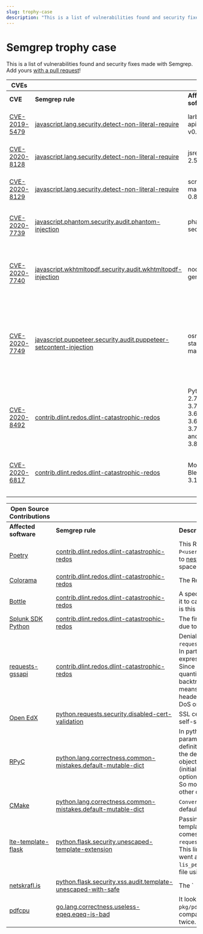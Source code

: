 ```yaml
---
slug: trophy-case
description: "This is a list of vulnerabilities found and security fixes made with Semgrep."
---
```


# Semgrep trophy case

This is a list of vulnerabilities found and security fixes made with Semgrep.
Add yours [with a pull request](https://github.com/returntocorp/semgrep-docs)!

|CVEs	|	|	|	|
|---	|---	|---	|---	|
|**CVE**	|**Semgrep rule**	|**Affected software**	|**Description**	|
|[CVE-2019-5479](https://nvd.nist.gov/vuln/detail/CVE-2019-5479)	|[javascript.lang.security.detect-non-literal-require](https://semgrep.dev/r?q=javascript.lang.security.detect-non-literal-require&lang=go,javascript,python,json,java,ruby,ocaml,c,none,ts&sev=ERROR,WARNING,INFO&tag=dgryski.semgrep-go,hazanasec.semgrep-rules,ajinabraham.njsscan,security,java-spring,go-stdlib,ruby-stdlib,java-stdlib,js-node,nodejsscan,owasp,dlint,best-practice,performance,compatibility,portability,correctness,maintainability,secuirty,experimental)	|larbitbase-api < v0.5.5	|An unintended require vulnerability in <v0.5.5 larvitbase-api may allow an attacker to load arbitrary non-production code (JavaScript file).	|
|[CVE-2020-8128](https://nvd.nist.gov/vuln/detail/CVE-2020-8128)	|[javascript.lang.security.detect-non-literal-require](https://semgrep.dev/r?q=javascript.lang.security.detect-non-literal-require&lang=go,javascript,python,json,java,ruby,ocaml,c,none,ts&sev=ERROR,WARNING,INFO&tag=dgryski.semgrep-go,hazanasec.semgrep-rules,ajinabraham.njsscan,security,java-spring,go-stdlib,ruby-stdlib,java-stdlib,js-node,nodejsscan,owasp,dlint,best-practice,performance,compatibility,portability,correctness,maintainability,secuirty,experimental)	|jsreport < 2.5.0	|An unintended require and server-side request forgery vulnerabilities in jsreport version 2.5.0 and earlier allow attackers to execute arbitrary code.	|
|[CVE-2020-8129](https://nvd.nist.gov/vuln/detail/CVE-2020-8129)	|[javascript.lang.security.detect-non-literal-require](https://semgrep.dev/r?q=javascript.lang.security.detect-non-literal-require&lang=go,javascript,python,json,java,ruby,ocaml,c,none,ts&sev=ERROR,WARNING,INFO&tag=dgryski.semgrep-go,hazanasec.semgrep-rules,ajinabraham.njsscan,security,java-spring,go-stdlib,ruby-stdlib,java-stdlib,js-node,nodejsscan,owasp,dlint,best-practice,performance,compatibility,portability,correctness,maintainability,secuirty,experimental)	|script-manager < 0.8.6	|An unintended require vulnerability in script-manager npm package version 0.8.6 and earlier may allow attackers to execute arbitrary code.	|
|[CVE-2020-7739](https://nvd.nist.gov/vuln/detail/CVE-2020-7739)	|[javascript.phantom.security.audit.phantom-injection](https://semgrep.dev/r?q=javascript.phantom.security.audit.phantom-injection&lang=go,javascript,python,json,java,ruby,ocaml,c,none,ts&sev=ERROR,WARNING,INFO&tag=dgryski.semgrep-go,hazanasec.semgrep-rules,ajinabraham.njsscan,security,java-spring,go-stdlib,ruby-stdlib,java-stdlib,js-node,nodejsscan,owasp,dlint,best-practice,performance,compatibility,portability,correctness,maintainability,secuirty,experimental)	|phantomjs-seo	|This affects all versions of package phantomjs-seo. It is possible for an attacker to craft a url that will be passed to a PhantomJS instance allowing for an SSRF attack.	|
|[CVE-2020-7740](https://nvd.nist.gov/vuln/detail/CVE-2020-7740)	|[javascript.wkhtmltopdf.security.audit.wkhtmltopdf-injection](https://semgrep.dev/r?q=javascript.wkhtmltopdf.security.audit.wkhtmltopdf-injection&lang=go,javascript,python,json,java,ruby,ocaml,c,none,ts&sev=ERROR,WARNING,INFO&tag=dgryski.semgrep-go,hazanasec.semgrep-rules,ajinabraham.njsscan,security,java-spring,go-stdlib,ruby-stdlib,java-stdlib,js-node,nodejsscan,owasp,dlint,best-practice,performance,compatibility,portability,correctness,maintainability,secuirty,experimental)	|node-pdf-generator	|This affects all versions of package node-pdf-generator. Due to lack of user input validation and sanitization done to the content given to node-pdf-generator, it is possible for an attacker to craft a url that will be passed to an external server allowing an SSRF attack.	|
|[CVE-2020-7749](https://nvd.nist.gov/vuln/detail/CVE-2020-7749)	|[javascript.puppeteer.security.audit.puppeteer-setcontent-injection](https://semgrep.dev/r?q=javascript.puppeteer.security.audit.puppeteer-setcontent-injection&lang=go,javascript,python,json,java,ruby,ocaml,c,none,ts&sev=ERROR,WARNING,INFO&tag=dgryski.semgrep-go,hazanasec.semgrep-rules,ajinabraham.njsscan,security,java-spring,go-stdlib,ruby-stdlib,java-stdlib,js-node,nodejsscan,owasp,dlint,best-practice,performance,compatibility,portability,correctness,maintainability,secuirty,experimental)	|osm-static-maps	|This affects all versions of package osm-static-maps. User input given to the package is passed directly to a template without escaping (`{{{ ... }}}`). As such, it is possible for an attacker to inject arbitrary HTML/JS code and depending on the context. It will be outputted as an HTML on the page which gives opportunity for XSS or rendered on the server (puppeteer) which also gives opportunity for SSRF and Local File Read.	|
|[CVE-2020-8492](https://nvd.nist.gov/vuln/detail/CVE-2020-8492)	|[contrib.dlint.redos.dlint-catastrophic-redos](https://semgrep.dev/r?q=contrib.dlint.redos.dlint-catastrophic-redos&lang=go,javascript,python,json,java,ruby,ocaml,c,none,ts&sev=ERROR,WARNING,INFO&tag=dgryski.semgrep-go,hazanasec.semgrep-rules,ajinabraham.njsscan,security,java-spring,go-stdlib,ruby-stdlib,java-stdlib,js-node,nodejsscan,owasp,dlint,best-practice,performance,compatibility,portability,correctness,maintainability,secuirty,experimental)	|Python 2.7-2.717, 3.7-3.5.9, 3.6-3.6.10, 3.7-3.7.6, and 3.8-3.8.1	|Python 2.7 through 2.7.17, 3.5 through 3.5.9, 3.6 through 3.6.10, 3.7 through 3.7.6, and 3.8 through 3.8.1 allows an HTTP server to conduct Regular Expression Denial of Service (ReDoS) attacks against a client because of `urllib.request`.`AbstractBasicAuthHandler` catastrophic backtracking.	|
|[CVE-2020-6817](https://github.com/advisories/GHSA-vqhp-cxgc-6wmm)	|[contrib.dlint.redos.dlint-catastrophic-redos](https://semgrep.dev/r?q=contrib.dlint.redos.dlint-catastrophic-redos&lang=go,javascript,python,json,java,ruby,ocaml,c,none,ts&sev=ERROR,WARNING,INFO&tag=dgryski.semgrep-go,hazanasec.semgrep-rules,ajinabraham.njsscan,security,java-spring,go-stdlib,ruby-stdlib,java-stdlib,js-node,nodejsscan,owasp,dlint,best-practice,performance,compatibility,portability,correctness,maintainability,secuirty,experimental)	|Mozilla Bleach < 3.1.4	|`bleach.clean` behavior parsing style attributes could result in a regular expression denial of service (ReDoS). Calls to `bleach.clean` with an allowed tag with an allowed `style` attribute are vulnerable to ReDoS.	|

|Open Source Contributions	|	|	|
|---	|---	|---	|
|**Affected software**	|**Semgrep rule**	|**Description**	|
|[Poetry](https://github.com/python-poetry/poetry/issues/1902)	|[contrib.dlint.redos.dlint-catastrophic-redos](https://semgrep.dev/r?q=contrib.dlint.redos.dlint-catastrophic-redos&lang=go,javascript,python,json,java,ruby,ocaml,c,none,ts&sev=ERROR,WARNING,INFO&tag=dgryski.semgrep-go,hazanasec.semgrep-rules,ajinabraham.njsscan,security,java-spring,go-stdlib,ruby-stdlib,java-stdlib,js-node,nodejsscan,owasp,dlint,best-practice,performance,compatibility,portability,correctness,maintainability,secuirty,experimental)	|This ReDoS occurs due to `r"(?:(?P<user>.+)@)*"` in both expressions. This is due to [nested quantifiers](https://www.regular-expressions.info/redos.html) with overlapping character space.	|
|[Colorama](https://github.com/tartley/colorama/issues/247)	|[contrib.dlint.redos.dlint-catastrophic-redos](https://semgrep.dev/r?q=contrib.dlint.redos.dlint-catastrophic-redos&lang=go,javascript,python,json,java,ruby,ocaml,c,none,ts&sev=ERROR,WARNING,INFO&tag=dgryski.semgrep-go,hazanasec.semgrep-rules,ajinabraham.njsscan,security,java-spring,go-stdlib,ruby-stdlib,java-stdlib,js-node,nodejsscan,owasp,dlint,best-practice,performance,compatibility,portability,correctness,maintainability,secuirty,experimental)	|The ReDoS occurs due to `'\001?\033\\]((?:.|;)*?)(\x07)\002?'`. In particular, this portion of the expression: `(?:.|;)*`. This is due to [mutually inclusive alternation](https://www.regular-expressions.info/redos.html) within a quantifier. Since `.` and `;` have character overlap.	|
|[Bottle](https://github.com/bottlepy/bottle/issues/1194)	|[contrib.dlint.redos.dlint-catastrophic-redos](https://semgrep.dev/r?q=contrib.dlint.redos.dlint-catastrophic-redos&lang=go,javascript,python,json,java,ruby,ocaml,c,none,ts&sev=ERROR,WARNING,INFO&tag=dgryski.semgrep-go,hazanasec.semgrep-rules,ajinabraham.njsscan,security,java-spring,go-stdlib,ruby-stdlib,java-stdlib,js-node,nodejsscan,owasp,dlint,best-practice,performance,compatibility,portability,correctness,maintainability,secuirty,experimental)	|A special subject string can be crafted to cause it to catastrophic backtracking. The culprit here is this portion of the expression: `((?:\\\\.|[^\\\\>]+)+)?`. Due to [mutually inclusive alternation](https://www.regular-expressions.info/redos.html), a long string of dots (`.`) will backtrack this expression.	|
|[Splunk SDK Python](https://github.com/splunk/splunk-sdk-python/issues/309)	|[contrib.dlint.redos.dlint-catastrophic-redos](https://semgrep.dev/r?q=contrib.dlint.redos.dlint-catastrophic-redos&lang=go,javascript,python,json,java,ruby,ocaml,c,none,ts&sev=ERROR,WARNING,INFO&tag=dgryski.semgrep-go,hazanasec.semgrep-rules,ajinabraham.njsscan,security,java-spring,go-stdlib,ruby-stdlib,java-stdlib,js-node,nodejsscan,owasp,dlint,best-practice,performance,compatibility,portability,correctness,maintainability,secuirty,experimental)	|The finding in `internals.py` at line 235 occurs due to `(?:\\.|""|[^"])+`. This is due to [mutually inclusive alternation](https://www.regular-expressions.info/redos.html) within a quantifier. Since `\\.` and `[^"]` have character overlap.	|
|[requests-gssapi](https://github.com/pythongssapi/requests-gssapi/pull/22)	|[contrib.dlint.redos.dlint-catastrophic-redos](https://semgrep.dev/r?q=contrib.dlint.redos.dlint-catastrophic-redos&lang=go,javascript,python,json,java,ruby,ocaml,c,none,ts&sev=ERROR,WARNING,INFO&tag=dgryski.semgrep-go,hazanasec.semgrep-rules,ajinabraham.njsscan,security,java-spring,go-stdlib,ruby-stdlib,java-stdlib,js-node,nodejsscan,owasp,dlint,best-practice,performance,compatibility,portability,correctness,maintainability,secuirty,experimental)	|Denial-of-service (DoS) bug in `requests_kerberos.kerberos_._negotiate_value`. In particular, the `(?:.*,)*` portion of the regular expression causes catastrophic backtracking. Since "." and "," overlap and there are nested quantifiers we can cause catastrophic backtracking by repeating a comma. This means a server can send a specially crafted header along with an HTTP 401 and cause a DoS on the client.	|
|[Open EdX](https://github.com/edx/edx-platform/commit/3f1220276d72cada2d4aa5f812768a3dff6e711a#diff-4e1bff4f8c5f8ff3ffb5aad2c61aa9433876ba2462c62f22488f2382457a84ae)	|[python.requests.security.disabled-cert-validation](https://semgrep.dev/r?q=python.requests.security.disabled-cert-validation&lang=go,javascript,python,json,java,ruby,ocaml,c,none,ts&sev=ERROR,WARNING,INFO&tag=dgryski.semgrep-go,hazanasec.semgrep-rules,ajinabraham.njsscan,security,java-spring,go-stdlib,ruby-stdlib,java-stdlib,js-node,nodejsscan,owasp,dlint,best-practice,performance,compatibility,portability,correctness,maintainability,secuirty,experimental)	|SSL certifcation is disabled in order to accept self-signed certificates.	|
|[RPyC](https://github.com/tomerfiliba-org/rpyc/pull/376)	|[python.lang.correctness.common-mistakes.default-mutable-dict](https://semgrep.dev/r?q=python.lang.correctness.common-mistakes.default-mutable-dict&lang=go,javascript,python,json,java,ruby,ocaml,c,none,ts&sev=ERROR,WARNING,INFO&tag=dgryski.semgrep-go,hazanasec.semgrep-rules,ajinabraham.njsscan,security,java-spring,go-stdlib,ruby-stdlib,java-stdlib,js-node,nodejsscan,owasp,dlint,best-practice,performance,compatibility,portability,correctness,maintainability,secuirty,experimental)	|In python, the default values of function parameters are instantiated at function definition time. All calls to that function that use the default value all point to the same global object. Because of this, two instances of Server (initialized without passing in a protocol_config option) actually share the same protocol_config. So modifying one server's config affects the other ones.	|
|[CMake](https://gitlab.kitware.com/cmake/cmake/-/merge_requests/4432)	|[python.lang.correctness.common-mistakes.default-mutable-dict](https://semgrep.dev/r?q=python.lang.correctness.common-mistakes.default-mutable-dict&lang=go,javascript,python,json,java,ruby,ocaml,c,none,ts&sev=ERROR,WARNING,INFO&tag=dgryski.semgrep-go,hazanasec.semgrep-rules,ajinabraham.njsscan,security,java-spring,go-stdlib,ruby-stdlib,java-stdlib,js-node,nodejsscan,owasp,dlint,best-practice,performance,compatibility,portability,correctness,maintainability,secuirty,experimental)	|`ConvertMSBuildXMLToJSON`: Fix python mutable default data structure	|
|[lte-template-flask](https://github.com/ucfopen/lti-template-flask/pull/13)	|[python.flask.security.unescaped-template-extension](https://semgrep.dev/r?q=python.flask.security.unescaped-template-extension&lang=go,javascript,python,json,java,ruby,ocaml,c,none,ts&sev=ERROR,WARNING,INFO&tag=dgryski.semgrep-go,hazanasec.semgrep-rules,ajinabraham.njsscan,security,java-spring,go-stdlib,ruby-stdlib,java-stdlib,js-node,nodejsscan,owasp,dlint,best-practice,performance,compatibility,portability,correctness,maintainability,secuirty,experimental)	|Passing the host parameter to your jinja template in `views.py:63`. `lis_person_name_full` comes from `request.form.get('lis_person_name_full')`. This line may be susceptible to XSS attacks. I went ahead and html-escaped the `lis_person_name_full` variable in `launch.htm.j2` file using the `{{value|e}}` pattern in Jinja. (https://jinja.palletsprojects.com/en/2.10.x/templates/#working-with-manual-escaping). Note that if your template file extensions ended with `.html`, `.htm`, `.xml`, or `.xhtml`, they would have been automatically html escaped. |
|[netskrafl.is](https://github.com/mideind/Netskrafl/pull/76)	|[python.flask.security.xss.audit.template-unescaped-with-safe](https://semgrep.dev/r?q=python.flask.security.xss.audit.template-unescaped-with-safe&lang=go,javascript,python,json,java,ruby,ocaml,c,none,ts&sev=ERROR,WARNING,INFO&tag=dgryski.semgrep-go,hazanasec.semgrep-rules,ajinabraham.njsscan,security,java-spring,go-stdlib,ruby-stdlib,java-stdlib,js-node,nodejsscan,owasp,dlint,best-practice,performance,compatibility,portability,correctness,maintainability,secuirty,experimental)	|The `| safe` filter from `from_url` in the `userprefs.html` template causes XSS.	|
|[pdfcpu](https://github.com/pdfcpu/pdfcpu/pull/200)	|[go.lang.correctness.useless-eqeq.eqeq-is-bad](https://semgrep.dev/r?q=go.lang.correctness.useless-eqeq.eqeq-is-bad&lang=go,javascript,python,json,java,ruby,ocaml,c,none,ts&sev=ERROR,WARNING,INFO&tag=dgryski.semgrep-go,hazanasec.semgrep-rules,ajinabraham.njsscan,security,java-spring,go-stdlib,ruby-stdlib,java-stdlib,js-node,nodejsscan,owasp,dlint,best-practice,performance,compatibility,portability,correctness,maintainability,secuirty,experimental)	|It looks like this test case in `pkg/pdfcpu/image_test.go` was intending to compare `bb1` with `bb2`, but it was comparing `bb1` twice.	|
